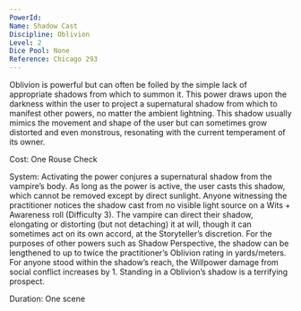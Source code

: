 ```yaml
---
PowerId: 
Name: Shadow Cast
Discipline: Oblivion
Level: 2
Dice Pool: None 
Reference: Chicago 293
---
```

Oblivion is powerful but can often be foiled by the simple lack of appropriate shadows from which to summon it. This power draws upon the darkness within the user to project a supernatural shadow from which to manifest other powers, no matter the ambient lightning. This shadow usually mimics the movement and shape of the user but can sometimes grow distorted and even monstrous, resonating with the current temperament of its owner. 

Cost: One Rouse Check 

System: Activating the power conjures a supernatural shadow from the vampire’s body. As long as the power is active, the user casts this shadow, which cannot be removed except by direct sunlight. Anyone witnessing the practitioner notices the shadow cast from no visible light source on a Wits + Awareness roll (Difficulty 3). The vampire can direct their shadow, elongating or distorting (but not detaching) it at will, though it can sometimes act on its own accord, at the Storyteller’s discretion. For the purposes of other powers such as Shadow Perspective, the shadow can be lengthened to up to twice the practitioner’s Oblivion rating in yards/meters. For anyone stood within the shadow’s reach, the Willpower damage from social conflict increases by 1. Standing in a Oblivion’s shadow is a terrifying prospect. 

Duration: One scene